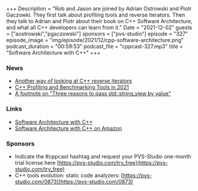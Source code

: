 +++
Description = "Rob and Jason are joined by Adrian Ostrowski and Piotr Gaczowki. They first talk about profiling tools and reverse iterators. Then they talk to Adrian and Piotr about their book on C++ Software Architecture, and what all C++ developers can learn from it."
Date = "2021-12-02"
guests = ["aostrowski","pgaczowski"]
sponsors = ["pvs-studio"]
episode = "327"
episode_image = "img/episode/2021/12/cpp-software-architecture.png"
podcast_duration = "00:59:53"
podcast_file = "cppcast-327.mp3"
title = "Software Architecture with C++"
+++

### News ###

 - [Another way of looking at C++ reverse iterators](https://devblogs.microsoft.com/oldnewthing/20211112-00/?p=105908)
 - [C++ Profiling and Benchmarking Tools in 2021](https://hackingcpp.com/cpp/tools/profilers.html)
 - [A footnote on "Three reasons to pass std::string_view by value"](https://quuxplusone.github.io/blog/2021/11/19/string-view-by-value-ps/)

### Links ###

 - [Software Architecture with C++](https://www.packtpub.com/product/software-architecture-with-c/9781838554590)
 - [Software Architecture with C++ on Amazon](https://amzn.to/3p790F4)

### Sponsors ###

- Indicate the #cppcast hashtag and request your PVS-Studio one-month trial license here [https://pvs-studio.com/try_free](https://pvs-studio.com/try_free)
- C++ tools evolution: static code analyzers:
[https://pvs-studio.com/0873](https://pvs-studio.com/0873)

